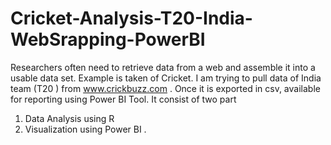 # Cricket-Analysis-T20-India-WebSrapping-PowerBI

Researchers often need to retrieve data from a web  and assemble it into a usable data set. Example is taken of Cricket.
I am trying to pull data of India team (T20 ) from www.crickbuzz.com . Once it is exported in csv, available for reporting using Power BI Tool.
It consist of two part 
1.	Data Analysis using R
2.	Visualization using Power BI .

